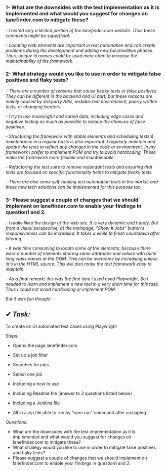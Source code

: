 ### **1- What are the downsides with the test implementation as it is implemented and what would you suggest for changes on lanefinder.com to mitigate these?**

*- I tested only a limited portion of the lanefinder.com website. Thus these comments might be superficial.*

*- Locating web elements are important in test automation and can create problems during the development and adding new functioalities phases. Thus, unique id names could be used more often to increase the maintainability of the framework.* 


### **2- What strategy would you like to use in order to mitigate false positives and flaky tests?** 

*- There are a number of reasons that cause fleaky tests or false positives. They can be different in the backend and UI part; but these reasons are mainly caused by 3rd party APIs, instable test environment, poorly written tests, or changing locators.*

*- I try to use meaningful and varied data, including edge cases and negative testing as much as possible to reduce the chances of false positives.*

*- Structuring the framework with stable elements and scheduling tests & maintenance in a regular basis is also important. I regularly maintain and update the tests to reflect any changes in the code or environment. In my framework I prefer to implement POM and try to avoid hardcoding. These make the framework more flexibla and maintainabile.*

*- Refactoring the test suite to remove redundant tests and ensuring that tests are focused on specific functionality helps to mitigate fleaky tests.* 

*- There are also some self-healing test automation tools in the market and these new tech solutions can be implemented for this purpose too.*

### **3- Please suggest a couple of changes that we should implement on lanefinder.com to enable your findings in question1 and 2.**

*- I really liked the design of the web site. It is very dynamic and handy. But from a visual perspective, at the mainpage, "Show # Jobs" button's responsiveness can be increased. It takes a while to finish countdown after filtering.*

*- It was time consuming to locate some of the elements, because there were a number of elements sharing same attributes and values with quite long class names at the DOM. This can be overcome by increasing unique id's in the HTML source. This will also make the test framework easy to maintain.*

*- As a final remark; this was the first time I used used Playwright. So I needed to learn and implement a new tool in a very short time for this task. Thus I could not avoid hardcoding or implement POM.*

*But it was fun though!*

## ✔ *Task:* 
To create on UI automated test cases using Playwright 

*Steps:*

- Opens the page lanefinder.com 
- Set up a job filter 
- Searches for jobs
- Select one job

- Including a how to use 
- Including Readme file (answer to 3 questions listed below)
- Including a Jenkins file
- All in a zip file able to run by "npm run" command after unzipping

*Questions:*
- What are the downsides with the test implementation as it is implemented and what would you suggest for changes on lanefinder.com to mitigate these?
- What strategy would you like to use in order to mitigate false positives and flaky tests? 
- Please suggest a couple of changes that we should implement on lanefinder.com to enable your findings in question1 and 2.
